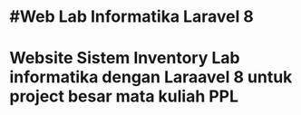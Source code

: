 <h1>#Web Lab Informatika Laravel 8<h1>
Website Sistem Inventory Lab informatika dengan Laraavel 8 untuk project besar mata kuliah PPL
